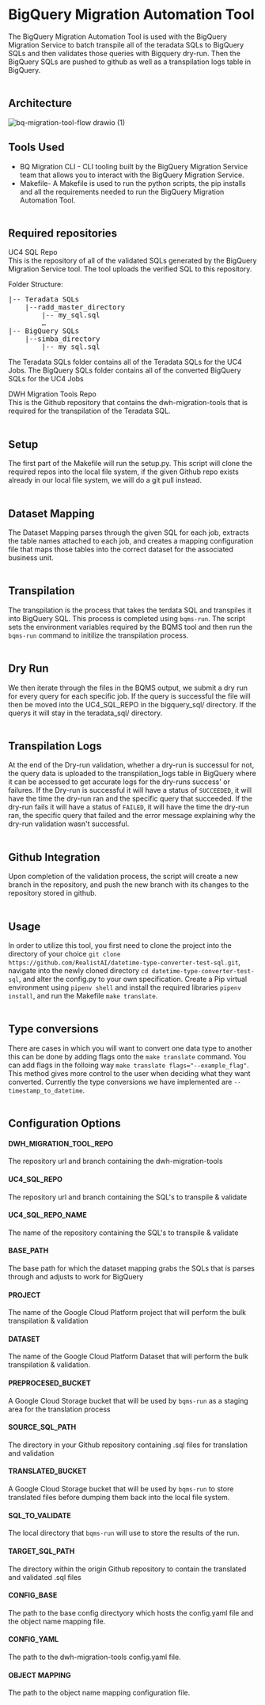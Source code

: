 # BigQuery Migration Automation Tool
The BigQuery Migration Automation Tool is used with the BigQuery Migration Service to batch transpile all of the teradata SQLs to BigQuery SQLs and then validates those queries with Bigquery dry-run. Then the BigQuery SQLs are pushed to github as well as a transpilation logs table in BigQuery. <br><br>

## Architecture 

![bq-migration-tool-flow drawio (1)](https://github.com/RealistAI/bq_migration_automation_tool/assets/99982739/44e9167f-e987-4a25-ba95-fde4cc78ff41)

## Tools Used
* BQ Migration CLI - CLI tooling built by the BigQuery Migration Service team that allows you to interact with the BigQuery Migration Service.
* Makefile- A Makefile is used to run the python scripts, the pip installs and all the requirements needed to run the BigQuery Migration Automation Tool. <br><br>

## Required repositories 
UC4 SQL Repo\
This is the repository of all of the validated SQLs generated by the BigQuery Migration 
Service tool. The tool uploads the verified SQL to this repository.

Folder Structure:
<pre>
|-- Teradata SQLs
    |--radd_master_directory
        |-- my_sql.sql
        … 
|-- BigQuery SQLs
    |--simba_directory
        |-- my_sql.sql
</pre>

The Teradata SQLs folder contains all of the Teradata SQLs for the UC4 Jobs.
The BigQuery SQLs folder contains all of the converted BigQuery SQLs for the UC4 Jobs

DWH Migration Tools Repo\
This is the Github repository that contains the dwh-migration-tools that is required 
for the transpilation of the Teradata SQL. <br><br>

## Setup 
The first part of the Makefile will run the setup.py. This script will clone the required repos 
into the local file system, if the given Github repo exists already in our local file system, we will 
do a git pull instead. <br><br>

## Dataset Mapping
The Dataset Mapping parses through the given SQL for each job, extracts the table names attached to each job, 
and creates a mapping configuration file that maps those tables into the correct dataset for the associated business unit.
<br><br>

## Transpilation
The transpilation is the process that takes the terdata SQL and transpiles it into BigQuery SQL.
This process is completed using `bqms-run`. The script sets the environment variables required by 
the BQMS tool and then run the `bqms-run` command to initilize the transpilation process. <br><br>

## Dry Run
We then iterate through the files in the BQMS output, we submit a dry run for every query for each specific job.
If the query is successful the file will then be moved into the UC4_SQL_REPO in the bigquery_sql/ 
directory. If the querys it will stay in the teradata_sql/ directory. <br><br>

## Transpilation Logs
At the end of the Dry-run validation, whether a dry-run is successul for not, the query data is uploaded to the transpilation_logs table in BigQuery where it can be accessed to get accurate logs for the dry-runs success' or failures. If the Dry-run is successful it will have a status of `SUCCEEDED`, it will have the time the dry-run ran and the specific query that succeeded. If the dry-run fails it will have a status of `FAILED`, it will have the time the dry-run ran, the specific query that failed and the error message explaining why the dry-run validation wasn't successful. <br><br>

## Github Integration
Upon completion of the validation process, the script will create a new branch in the repository, 
and push the new branch with its changes to the repository stored in github. <br><br>

## Usage
In order to utilize this tool, you first need to clone the project into the directory of your choice 
`git clone https://github.com/RealistAI/datetime-type-converter-test-sql.git`, navigate into the newly cloned 
directory `cd datetime-type-converter-test-sql`, and alter the config.py to your own specification. Create 
a Pip virtual environment using `pipenv shell` and install the required libraries `pipenv install`, 
and run the Makefile `make translate`. <br><br>

## Type conversions
There are cases in which you will want to convert one data type to another this can be done by adding flags onto the `make translate` command.
You can add flags in the folloing way `make translate flags="--example_flag"`. This method gives more control to the user when deciding what they want converted. 
Currently the type conversions we have implemented are `--timestamp_to_datetime`. <br><br>

## Configuration Options

#### DWH_MIGRATION_TOOL_REPO

The repository url and branch containing the dwh-migration-tools<br>


#### UC4_SQL_REPO

The repository url and branch containing the SQL's to transpile & validate<br>


#### UC4_SQL_REPO_NAME

The name of the repository containing the SQL's to transpile & validate<br>


#### BASE_PATH

The base path for which the dataset mapping grabs the SQLs that is parses through and adjusts to work for BigQuery<br>


#### PROJECT

The name of the Google Cloud Platform project that will perform the bulk transpilation & validation<br>


#### DATASET

The name of the Google Cloud Platform Dataset that will perform the bulk transpilation & validation.<br>


#### PREPROCESED_BUCKET

A Google Cloud Storage bucket that will be used by `bqms-run` as a staging area for the translation process<br>


#### SOURCE_SQL_PATH

The directory in your Github repository containing .sql files for translation and validation<br>


#### TRANSLATED_BUCKET

A Google Cloud Storage bucket that will be used by `bqms-run` to store translated files before dumping 
them back into the local file system.<br>


#### SQL_TO_VALIDATE

The local directory that `bqms-run` will use to store the results of the run.<br>


#### TARGET_SQL_PATH

The directory within the origin Github repository to contain the translated and validated .sql files<br>


#### CONFIG_BASE

The path to the base config directyory which hosts the config.yaml file and the object name mapping file.<br>


#### CONFIG_YAML 

The path to the dwh-migration-tools config.yaml file.<br>


#### OBJECT MAPPING

The path to the object name mapping configuration file.<br>
